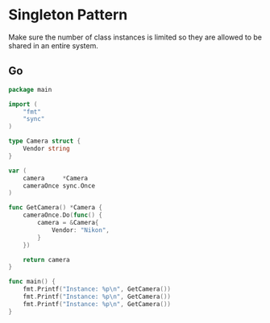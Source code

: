 # Singleton Pattern

Make sure the number of class instances is limited so they are allowed to be shared in an entire system.

## Go

```go
package main

import (
	"fmt"
	"sync"
)

type Camera struct {
	Vendor string
}

var (
	camera     *Camera
	cameraOnce sync.Once
)

func GetCamera() *Camera {
	cameraOnce.Do(func() {
		camera = &Camera{
			Vendor: "Nikon",
		}
	})

	return camera
}

func main() {
	fmt.Printf("Instance: %p\n", GetCamera())
	fmt.Printf("Instance: %p\n", GetCamera())
	fmt.Printf("Instance: %p\n", GetCamera())
}

```
